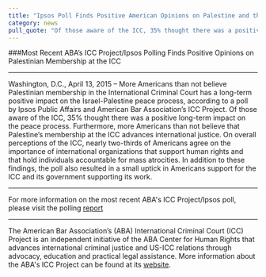```yaml
---
title: "Ipsos Poll Finds Positive American Opinions on Palestine and the ICC"
category: news
pull_quote: "Of those aware of the ICC, 35% thought there was a positive long-term impact on the peace process. Furthermore, more Americans than not believe that Palestine’s membership at the ICC advances international justice."
---
```


###Most Recent ABA’s ICC Project/Ipsos Polling Finds Positive Opinions on Palestinian Membership at the ICC

---

Washington, D.C., April 13, 2015 – More Americans than not believe Palestinian membership in the International Criminal Court has a long-term positive impact on the Israel-Palestine peace process, according to a poll by Ipsos Public Affairs and American Bar Association’s ICC Project.  Of those aware of the ICC, 35% thought there was a positive long-term impact on the peace process. Furthermore, more Americans than not believe that Palestine’s membership at the ICC advances international justice. On overall perceptions of the ICC, nearly two-thirds of Americans agree on the importance of international organizations that support human rights and that hold individuals accountable for mass atrocities. In addition to these findings, the poll also resulted in a small uptick in Americans support for the ICC and its government supporting its work.

---

For more information on the most recent ABA's ICC Project/Ipsos poll, please visit the polling [report](http://bit.ly/1yk3r93)

---
The American Bar Association’s (ABA) International Criminal Court (ICC) Project is an independent initiative of the ABA Center for Human Rights that advances international criminal justice and US-ICC relations through advocacy, education and practical legal assistance. More information about the ABA's ICC Project can be found at its [website](http://www.aba-icc.org/). 
